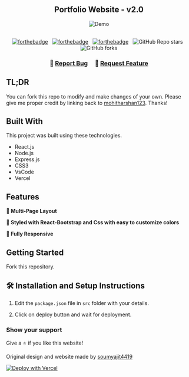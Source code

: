 <h2 align="center">
  Portfolio Website - v2.0<br/>
</h2>
<div align="center">
  <img alt="Demo" src="./Images/readme-img1.png" />
</div>

<br/>

<center>

[![forthebadge](https://forthebadge.com/images/badges/built-with-love.svg)](https://forthebadge.com) &nbsp;
[![forthebadge](https://forthebadge.com/images/badges/made-with-javascript.svg)](https://forthebadge.com) &nbsp;
[![forthebadge](https://forthebadge.com/images/badges/open-source.svg)](https://forthebadge.com) &nbsp;
![GitHub Repo stars](https://img.shields.io/github/stars/soumyajit4419/Portfolio?color=red&logo=github&style=for-the-badge) &nbsp;
![GitHub forks](https://img.shields.io/github/forks/soumyajit4419/Portfolio?color=red&logo=github&style=for-the-badge)

</center>

<h3 align="center">
    🔹
    <a href="https://github.com/mohitharshan123/Portfolio/issues">Report Bug</a> &nbsp; &nbsp;
    🔹
    <a href="https://github.com/mohitharshan123/Portfolio/issues">Request Feature</a>
</h3>

## TL;DR

You can fork this repo to modify and make changes of your own. Please give me proper credit by linking back to [mohitharshan123](https://github.com/mohitharshan123/Portfolio). Thanks!

## Built With

This project was built using these technologies.

- React.js
- Node.js
- Express.js
- CSS3
- VsCode
- Vercel

## Features

**📖 Multi-Page Layout**

**🎨 Styled with React-Bootstrap and Css with easy to customize colors**

**📱 Fully Responsive**

## Getting Started

Fork this repository.

## 🛠 Installation and Setup Instructions

1. Edit the `package.json` file in `src` folder with your details.

2. Click on deploy button and wait for deployment.

### Show your support

Give a ⭐ if you like this website!

Original design and website made by [soumyajit4419](https://github.com/soumyajit4419/Portfolio)


[![Deploy with Vercel](https://vercel.com/button)](https://vercel.com/new/clone?repository-url=https://github.com/mohitharshan123/Portfolio)
